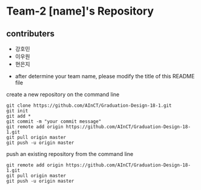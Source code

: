 # Team-2 [name]'s Repository

## contributers
* 강호민
* 이우원
* 현은지

- after determine your team name, please modify the title of this README file

create a new repository on the command line

```
git clone https://github.com/AInCT/Graduation-Design-18-1.git
git init
git add *
git commit -m "your commit message"
git remote add origin https://github.com/AInCT/Graduation-Design-18-1.git
git pull origin master
git push -u origin master
```

push an existing repository from the command line

```
git remote add origin https://github.com/AInCT/Graduation-Design-18-1.git
git pull origin master
git push -u origin master
```